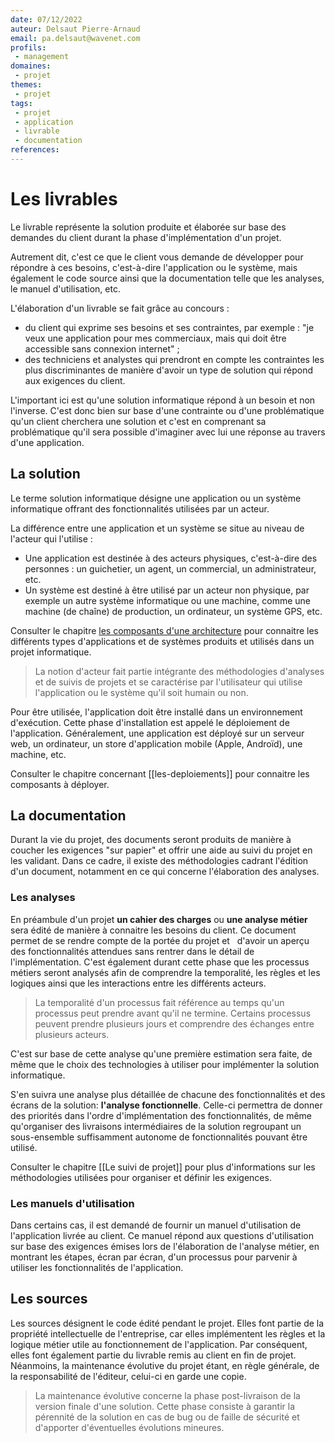 ```yaml
---
date: 07/12/2022
auteur: Delsaut Pierre-Arnaud
email: pa.delsaut@wavenet.com
profils: 
 - management
domaines:
 - projet
themes:
 - projet
tags:
 - projet
 - application
 - livrable
 - documentation
references:
---
```


# Les livrables

Le livrable représente la solution produite et élaborée sur base des demandes du client durant la phase d'implémentation d'un projet.

Autrement dit, c'est ce que le client vous demande de développer pour répondre à ces besoins, c'est-à-dire l'application ou le système, mais également le code source ainsi que la documentation telle que les analyses, le manuel d'utilisation, etc.

L'élaboration d'un livrable se fait grâce au concours :

- du client qui exprime ses besoins et ses contraintes, par exemple : "je veux une application pour mes commerciaux, mais qui doit être accessible sans connexion internet" ;  
- des techniciens et analystes qui prendront en compte les contraintes les plus discriminantes de manière d'avoir un type de solution qui répond aux exigences du client.

L'important ici est qu'une solution informatique répond à un besoin et non l'inverse. C'est donc bien sur base d'une contrainte ou d'une problématique qu'un client cherchera une solution et c'est en comprenant sa problématique qu'il sera possible d'imaginer avec lui une réponse au travers d'une application.

## La solution

Le terme solution informatique désigne une application ou un système informatique offrant des fonctionnalités utilisées par un acteur.

La différence entre une application et un système se situe au niveau de l'acteur qui l'utilise :

- Une application est destinée à des acteurs physiques, c'est-à-dire des personnes : un guichetier, un agent, un commercial, un administrateur, etc.  
- Un système est destiné à être utilisé par un acteur non physique, par exemple un autre système informatique ou une machine, comme une machine (de chaîne) de production, un ordinateur, un système GPS, etc.

Consulter le chapitre [les composants d'une architecture](les-composants-d-une-architecture.md) pour connaitre les différents types d'applications et de systèmes produits et utilisés dans un projet informatique.

> La notion d'acteur fait partie intégrante des méthodologies d'analyses et de suivis de projets et se caractérise par l'utilisateur qui utilise l'application ou le système qu'il soit humain ou non.

Pour être utilisée, l'application doit être installé dans un environnement d'exécution. Cette phase d'installation est appelé le déploiement de l'application. Généralement, une application est déployé sur un serveur web, un ordinateur, un store d'application mobile (Apple, Androïd), une machine, etc.

Consulter le chapitre concernant [[les-deploiements]] pour connaitre les composants à déployer.

## La documentation

Durant la vie du projet, des documents seront produits de manière à coucher les exigences "sur papier" et offrir une aide au suivi du projet en les validant. Dans ce cadre, il existe des méthodologies cadrant l'édition d'un document, notamment en ce qui concerne l'élaboration des analyses.

### Les analyses

En préambule d'un projet **un cahier des charges** ou **une analyse métier** sera édité de manière à connaitre les besoins du client. Ce document permet de se rendre compte de la portée du projet et   d'avoir un aperçu des fonctionnalités attendues sans rentrer dans le détail de l'implémentation. C'est également durant cette phase que les processus métiers seront analysés afin de comprendre la temporalité, les règles et les logiques ainsi que les interactions entre les différents acteurs.

>La temporalité d'un processus fait référence au temps qu'un processus peut prendre avant qu'il ne termine. Certains processus peuvent prendre plusieurs jours et comprendre des échanges entre plusieurs acteurs.

C'est sur base de cette analyse qu'une première estimation sera faite, de même que le choix des technologies à utiliser pour implémenter la solution informatique.

S'en suivra une analyse plus détaillée de chacune des fonctionnalités et des écrans de la solution: **l'analyse fonctionnelle**. Celle-ci permettra de donner des priorités dans l'ordre d'implémentation des fonctionnalités, de même qu'organiser des livraisons intermédiaires de la solution regroupant un sous-ensemble suffisamment autonome de fonctionnalités pouvant être utilisé.

Consulter le chapitre [[Le suivi de projet]] pour plus d'informations sur les méthodologies utilisées pour organiser et définir les exigences.

### Les manuels d'utilisation

Dans certains cas, il est demandé de fournir un manuel d'utilisation de l'application livrée au client. Ce manuel répond aux questions d'utilisation sur base des exigences émises lors de l'élaboration de l'analyse métier, en montrant les étapes, écran par écran, d'un processus pour parvenir à utiliser les fonctionnalités de l'application.

## Les sources

Les sources désignent le code édité pendant le projet. Elles font partie de la propriété intellectuelle de l'entreprise, car elles implémentent les règles et la logique métier utile au fonctionnement de l'application. Par conséquent, elles font également partie du livrable remis au client en fin de projet. Néanmoins, la maintenance évolutive du projet étant, en règle générale, de la responsabilité de l'éditeur, celui-ci en garde une copie.

>La maintenance évolutive concerne la phase post-livraison de la version finale d'une solution. Cette phase consiste à garantir la pérennité de la solution en cas de bug ou de faille de sécurité et d'apporter d'éventuelles évolutions mineures.